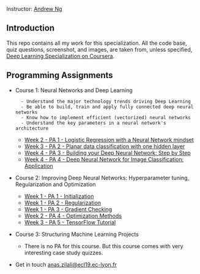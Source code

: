 Instructor: [Andrew Ng](http://www.andrewng.org/)

## Introduction

This repo contains all my work for this specialization. All the code base, quiz questions, screenshot, and images, are taken from, unless specified, [Deep Learning Specialization on Coursera](https://www.coursera.org/specializations/deep-learning).

## Programming Assignments

- Course 1: Neural Networks and Deep Learning

        - Understand the major technology trends driving Deep Learning
        - Be able to build, train and apply fully connected deep neural networks 
        - Know how to implement efficient (vectorized) neural networks 
        - Understand the key parameters in a neural network's architecture 

    
  - [Week 2 - PA 1 - Logistic Regression with a Neural Network mindset](https://github.com/anaszil/Deep-Learning-Specialization/blob/main/Course%201%20-%20Neural%20Networks%20and%20Deep%20Learning/Logistic_Regression_with_a_Neural_Network_mindset_v6a.ipynb)
  - [Week 3 - PA 2 - Planar data classification with one hidden layer](https://github.com/anaszil/Deep-Learning-Specialization/blob/main/Course%201%20-%20Neural%20Networks%20and%20Deep%20Learning/Planar_data_classification_with_onehidden_layer_v6c.ipynb)
  - [Week 4 - PA 3 - Building your Deep Neural Network: Step by Step](https://github.com/anaszil/Deep-Learning-Specialization/blob/main/Course%201%20-%20Neural%20Networks%20and%20Deep%20Learning/Building_your_Deep_Neural_Network_Step_by_Step_v8a.ipynb)
  - [Week 4 - PA 4 - Deep Neural Network for Image Classification: Application](https://github.com/anaszil/Deep-Learning-Specialization/blob/main/Course%201%20-%20Neural%20Networks%20and%20Deep%20Learning/Deep%20Neural%20Network%20-%20Application%20v8.ipynb)

- Course 2: Improving Deep Neural Networks: Hyperparameter tuning, Regularization and Optimization

  - [Week 1 - PA 1 - Initialization](#)
  - [Week 1 - PA 2 - Regularization](#)
  - [Week 1 - PA 3 - Gradient Checking](#)
  - [Week 2 - PA 4 - Optimization Methods](#)
  - [Week 3 - PA 5 - TensorFlow Tutorial](#)

- Course 3: Structuring Machine Learning Projects

  - There is no PA for this course. But this course comes with very interesting case study quizzes.
  
  
- Get in touch anas.zilali@ecl19.ec-lyon.fr
